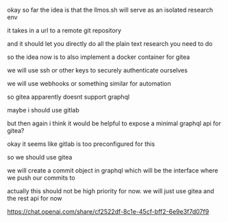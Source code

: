 okay so far the idea is that the llmos.sh will serve as an isolated research env

it takes in a url to a remote git repository

and it should let you directly do all the plain text research you need to do

so the idea now is to also implement a docker container for gitea

we will use ssh or other keys to securely authenticate ourselves

we will use webhooks or something similar for automation

so gitea apparently doesnt support graphql

maybe i should use gitlab

but then again i think it would be helpful to expose a minimal graphql api for gitea?

okay it seems like gitlab is too preconfigured for this

so we should use gitea

we will create a commit object in graphql which will be the interface where we push our commits to

actually this should not be high priority for now. we will just use gitea and the rest api for now

https://chat.openai.com/share/cf2522df-8c1e-45cf-bff2-6e9e3f7d07f9

